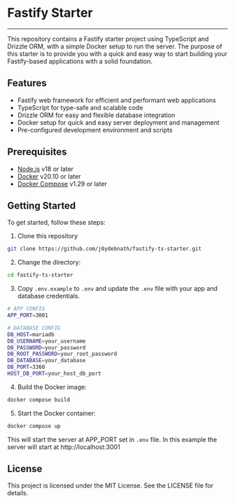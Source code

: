 # Fastify Starter
---

This repository contains a Fastify starter project using TypeScript and Drizzle ORM, with a simple Docker setup to run the server. The purpose of this starter is to provide you with a quick and easy way to start building your Fastify-based applications with a solid foundation.

## Features
- Fastify web framework for efficient and performant web applications
- TypeScript for type-safe and scalable code
- Drizzle ORM for easy and flexible database integration
- Docker setup for quick and easy server deployment and management
- Pre-configured development environment and scripts

## Prerequisites
- [Node.js](https://nodejs.org/en/) v18 or later
- [Docker](https://www.docker.com/) v20.10 or later
- [Docker Compose](https://docs.docker.com/compose/install/) v1.29 or later


## Getting Started
To get started, follow these steps:
 
1. Clone this repository
```bash
git clone https://github.com/j0ydebnath/fastify-ts-starter.git
```

2. Change the directory:
```bash
cd fastify-ts-starter
```

3. Copy `.env.example` to `.env` and update the `.env` file with your app and database credentials.

```sh
# APP CONFIG
APP_PORT=3001

# DATABASE CONFIG
DB_HOST=mariadb
DB_USERNAME=your_username
DB_PASSWORD=your_password
DB_ROOT_PASSWORD=your_root_password
DB_DATABASE=your_database
DB_PORT=3360
HOST_DB_PORT=your_host_db_port
```
4. Build the Docker image:
```sh
docker compose build
```

5. Start the Docker container:
```sh
docker compose up
```

This will start the server at APP_PORT set in `.env` file. In this example the server will start at http://localhost:3001


## License

This project is licensed under the MIT License. See the LICENSE file for details.